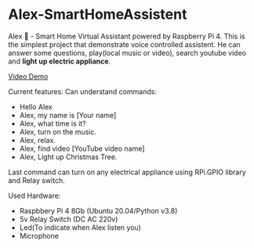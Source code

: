 # Alex-SmartHomeAssistent
Alex :robot: - Smart Home Virtual Assistant powered by Raspberry Pi 4. 
This is the simplest project that demonstrate voice controlled assistent. He can answer some questions, play(local music or video), search youtube video and **light up electric appliance**.

[Video Demo](https://youtu.be/Glquotd4dMo)

Current features:
Can understand commands:
* Hello Alex
* Alex, my name is [Your name]
* Alex, what time is it?
* Alex, turn on the music.
* Alex, relax.
* Alex, find video [YouTube video name]
* Alex, Light up Christmas Tree.

Last command can turn on any electrical appliance using RPi.GPIO library and Relay switch.

Used Hardware:
* Raspbbery Pi 4 8Gb (Ubuntu 20.04/Python v3.8)
* 5v Relay Switch (DC AC 220v)
* Led(To indicate when Alex listen you)
* Microphone
